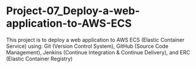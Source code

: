 # Project-07_Deploy-a-web-application-to-AWS-ECS
This project is to deploy a web application to AWS ECS (Elastic Container Service) using:
Git (Version Control System), 
GitHub (Source Code Management), 
Jenkins (Continue Integration & Continue Delivery), 
and ERC (Elastic Container Registry)
